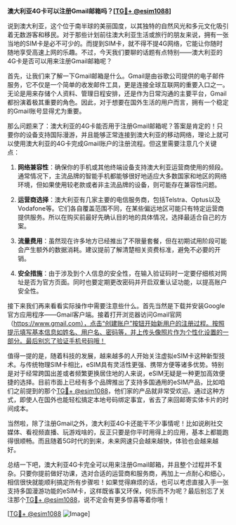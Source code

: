 **澳大利亚4G卡可以注册Gmail邮箱吗？[[TG💪+ @esim1088](https://t.me/s/esim1088)]**

说到澳大利亚，这个位于南半球的美丽国度，以其独特的自然风光和多元文化吸引着无数游客和移民。对于那些计划前往澳大利亚生活或旅行的朋友来说，拥有一张当地的SIM卡是必不可少的。而提到SIM卡，就不得不提4G网络，它能让你随时随地享受高速上网的乐趣。不过，今天我们要聊的话题有点特别——澳大利亚的4G卡是否可以用来注册Gmail邮箱呢？

首先，让我们来了解一下Gmail邮箱是什么。Gmail是由谷歌公司提供的电子邮件服务，它不仅是一个简单的收发邮件工具，更是连接全球互联网的重要入口之一。无论是用来存储个人资料、管理日程安排，还是作为日常沟通的主要平台，Gmail都扮演着极其重要的角色。因此，对于想要在国外生活的用户而言，拥有一个稳定的Gmail账号显得尤为重要。

那么问题来了：澳大利亚的4G卡能否用于注册Gmail邮箱呢？答案是肯定的！只要你的设备支持国际漫游，并且能够正常连接到澳大利亚的移动网络，理论上就可以使用澳大利亚的4G卡完成Gmail账户的注册流程。但这里需要注意几个关键点：

1. **网络兼容性**：确保你的手机或其他终端设备支持澳大利亚运营商使用的频段。通常情况下，主流品牌的智能手机都能够很好地适应大多数国家和地区的网络环境，但如果使用较老款或者非主流品牌的设备，则可能存在兼容性问题。
   
2. **运营商选择**：澳大利亚有几家主要的电信服务商，包括Telstra、Optus以及Vodafone等。它们各自覆盖范围不同，在某些偏远地区可能只有特定运营商提供服务。所以在购买前最好先确认目的地的具体情况，选择最适合自己的方案。

3. **流量费用**：虽然现在许多地方已经推出了不限量套餐，但在初期试用阶段可能会产生额外的数据消耗。建议提前了解清楚相关资费标准，避免不必要的开销。

4. **安全措施**：由于涉及到个人信息的安全性，在输入验证码时一定要仔细核对网址是否为官方页面。同时也要定期更改密码并开启双重认证功能，以提高账户安全性。

接下来我们再来看看实际操作中需要注意些什么。首先当然是下载并安装Google官方应用程序——Gmail客户端。接着打开浏览器访问Gmail官网（https://www.gmail.com），点击“创建账户”按钮开始新用户的注册过程。按照提示填写基本信息如姓名、用户名、密码等，并上传头像照片作为个性化设置的一部分。最后别忘了验证手机号码哦！

值得一提的是，随着科技的发展，越来越多的人开始关注虚拟eSIM卡这种新型技术。与传统物理SIM卡相比，eSIM具有灵活性更强、携带方便等诸多优势。特别是对于经常跨国出差或者频繁更换居住地的人来说，eSIM无疑是一种更加高效便捷的选择。目前市面上已经有多个品牌推出了支持多国通用的eSIM产品，比如咱们之前提到的那个[TG💪+ @esim1088](https://t.me/s/esim1088)，他们家的产品就非常受欢迎。通过这种方式，即使人在国外也能轻松搞定本地号码绑定事宜，省去了来回邮寄实体卡片的时间成本。

当然啦，除了注册Gmail之外，澳大利亚4G卡还能干不少事情呢！比如说刷社交媒体、看视频直播、玩游戏啥的，反正只要是你平时用得上的应用，基本上都能跑得很顺畅。而且随着5G时代的到来，未来网速只会越来越快，体验也会越来越好。

总结一下吧，澳大利亚4G卡完全可以用来注册Gmail邮箱，并且整个过程并不复杂。只要你提前做好功课，选对合适的运营商和服务商，再加上一点耐心和细心，相信很快就能顺利搞定所有步骤啦！如果觉得麻烦的话，也可以考虑直接入手一张支持多国漫游功能的eSIM卡，这样既省事又环保，何乐而不为呢？最后别忘了关注那个[TG💪+ @esim1088](https://t.me/s/esim1088)，说不定会有更多惊喜等着你哦！

[[TG💪+ @esim1088](https://t.me/s/esim1088) ![Image](https://i.postimg.cc/4NQfJmqS/Snipaste-2025-05-13-00-14-12.png)]